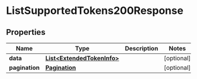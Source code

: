

# ListSupportedTokens200Response


## Properties

| Name | Type | Description | Notes |
|------------ | ------------- | ------------- | -------------|
|**data** | [**List&lt;ExtendedTokenInfo&gt;**](ExtendedTokenInfo.md) |  |  [optional] |
|**pagination** | [**Pagination**](Pagination.md) |  |  [optional] |



